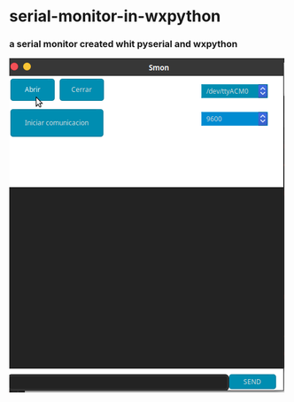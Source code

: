 # serial-monitor-in-wxpython
### a serial monitor created whit pyserial and wxpython


![smon](/image/smon.png)
